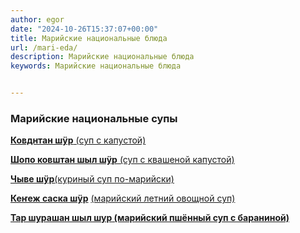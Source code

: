 ```yaml
---
author: egor
date: "2024-10-26T15:37:07+00:00"
title: Марийские национальные блюда
url: /mari-eda/
description: Марийские национальные блюда
keywords: Марийские национальные блюда


---
```

### Марийские национальные супы

 [**Ковднтан шÿр** (суп с капустой)](/kovdntan-shur/)

[**Шопо ковштан шыл шÿр** (суп с квашеной капустой)](/shopo-kovshtan-shyl-shur/)

 [**Чыве шÿр**(куриный суп по-марийски)](/chyve-shur/)

**[Кеҥеж саска шÿр](/kenezh-saska-shyr/)** [(марийский летний овощной суп)](/kenezh-saska-shyr/)

 [**Тар шурашан шыл шур (марийский пшённый суп с бараниной)**](/tar-shurashan-shyl-shur/)

